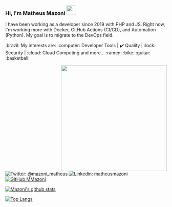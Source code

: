 <h3>Hi, I'm Matheus Mazoni <img src="https://media.giphy.com/media/S6MVsviZ7I2IQ7lgi5/giphy.gif" width="30"></h3>

<p>I have been working as a developer since 2019 with PHP and JS. Right now, I'm working more with Docker, GitHub Actions (CI/CD), and Automation (Python). My goal is to migrate to the DevOps field.</p>
<p>:brazil: My interests are: :computer: Developer Tools | ✔️ Quality | :lock: Security | :cloud: Cloud Computing and more... :ramen: :bike: :guitar: :basketball:</p>
<img align='right' src="https://media.giphy.com/media/cLY9HaEaTtpMskZ6gc/giphy.gif" width="330">

[![Twitter: @mazoni_matheus](https://img.shields.io/twitter/follow/mazoni_matheus?style=social)](https://twitter.com/mazoni_matheus)
[![Linkedin: matheusmazoni](https://img.shields.io/badge/-matheusmazoni-blue?style=flat-square&logo=Linkedin&logoColor=white&link=https://www.linkedin.com/in/matheus-mazoni/)](https://www.linkedin.com/in/matheus-mazoni/)
[![GitHub MMazoni](https://img.shields.io/github/followers/MMazoni?label=follow&style=social)](https://github.com/MMazoni)


[![Mazoni's github stats](https://github-readme-stats.vercel.app/api?username=MMazoni)](https://github.com/anuraghazra/github-readme-stats)


[![Top Langs](https://github-readme-stats.vercel.app/api/top-langs/?username=MMazoni&hide=css,html,jupyter%20notebook&langs_count=8&layout=compact)](https://github.com/anuraghazra/github-readme-stats)
